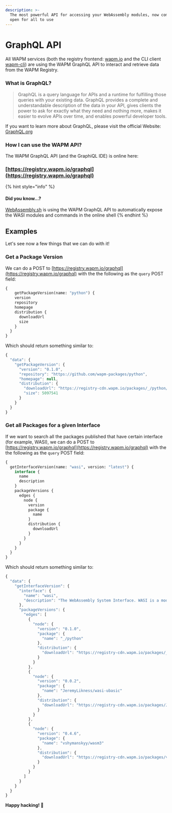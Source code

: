 ```yaml
---
description: >-
  The most powerful API for accessing your WebAssembly modules, now completely
  open for all to use
---
```


# GraphQL API

All WAPM services \(both the registry frontend: [wapm.io](https://wapm.io/) and the CLI client [wapm-cli](https://github.com/wasmerio/wapm-cli)\) are using the WAPM GraphQL API to interact and retrieve data from the WAPM Registry.

### What is GraphQL?

> GraphQL is a query language for APIs and a runtime for fulfilling those queries with your existing data. GraphQL provides a complete and understandable description of the data in your API, gives clients the power to ask for exactly what they need and nothing more, makes it easier to evolve APIs over time, and enables powerful developer tools.

If you want to learn more about GraphQL, please visit the official Website: [GraphQL.org](https://graphql.org/)

### How I can use the WAPM API?

The WAPM GraphQL API \(and the GraphiQL IDE\) is online here:

### [https://registry.wapm.io/graphql](https://registry.wapm.io/graphql)

{% hint style="info" %}
#### Did you know...?

[WebAssembly.sh](../webassembly.sh.md) is using the WAPM GraphQL API to automatically expose the WASI modules and commands in the online shell
{% endhint %}

## Examples

Let's see now a few things that we can do with it!

### Get a Package Version

We can do a POST to [https://registry.wapm.io/graphql](https://registry.wapm.io/graphql) with the the following as the `query` POST field:

```graphql
{
    getPackageVersion(name: "python") {
    version
    repository
    homepage
    distribution {
      downloadUrl
      size
    }
  }
}
```

Which should return something similar to:

```javascript
{
  "data": {
    "getPackageVersion": {
      "version": "0.1.0",
      "repository": "https://github.com/wapm-packages/python",
      "homepage": null,
      "distribution": {
        "downloadUrl": "https://registry-cdn.wapm.io/packages/_/python/python-0.1.0.tar.gz",
        "size": 5097541
      }
    }
  }
}
```

### Get all Packages for a given Interface

If we want to search all the packages published that have certain interface \(for example, WASI\), we can do a POST to [https://registry.wapm.io/graphql](https://registry.wapm.io/graphql) with the the following as the `query` POST field:

```graphql
{
  getInterfaceVersion(name: "wasi", version: "latest") {
    interface {
      name
      description
    }
    packageVersions {
      edges {
        node {
          version
          package {
            name
          }
          distribution {
            downloadUrl
          }
        }
      }
    }
  }
}
```

Which should return something similar to:

```javascript
{
  "data": {
    "getInterfaceVersion": {
      "interface": {
        "name": "wasi",
        "description": "The WebAssembly System Interface. WASI is a modular system interface for WebAssembly. It’s focused on security and portability."
      },
      "packageVersions": {
        "edges": [
          {
            "node": {
              "version": "0.1.0",
              "package": {
                "name": "_/python"
              },
              "distribution": {
                "downloadUrl": "https://registry-cdn.wapm.io/packages/_/python/python-0.1.0.tar.gz"
              }
            }
          },
          {
            "node": {
              "version": "0.0.2",
              "package": {
                "name": "JeremyLikness/wasi-ubasic"
              },
              "distribution": {
                "downloadUrl": "https://registry-cdn.wapm.io/packages/JeremyLikness/wasi-ubasic/wasi-ubasic-0.0.2.tar.gz"
              }
            }
          },
          {
            "node": {
              "version": "0.4.6",
              "package": {
                "name": "vshymanskyy/wasm3"
              },
              "distribution": {
                "downloadUrl": "https://registry-cdn.wapm.io/packages/vshymanskyy/wasm3/wasm3-0.4.6.tar.gz"
              }
            }
          }
        ]
      }
    }
  }
}
```

**Happy hacking! 🎉**

